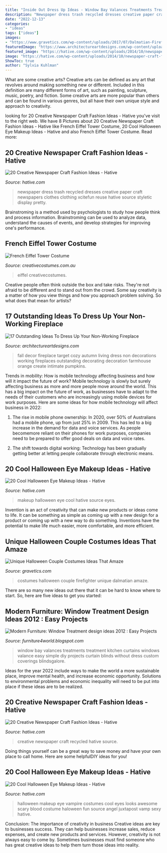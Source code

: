 ```yaml
---
title: "Inside Out Dress Up Ideas - Window Bay Valances Treatments Treatment Kitchen Curtains Windows Valance Easy Simple Diy Projects Curtain Blinds Without Dress Custom Coverings Blindsgalore"
description: "Newspaper dress trash recycled dresses creative paper craft newspapers clothes clothing xcitefun reuse hative source styletic display pretty"
date: "2022-12-13"
categories:
- "ideas"
tags: ["ideas"]
images:
- "https://www.gravetics.com/wp-content/uploads/2017/07/Dalmatian-Firefighter.jpg"
featuredImage: "https://www.architectureartdesigns.com/wp-content/uploads/2017/12/4-3-630x630.jpg"
featured_image: "https://hative.com/wp-content/uploads/2014/10/newspaper-craft-fashion-ideas/2-creative-newspaper-craft-fashion-ideas.jpg"
image: "https://hative.com/wp-content/uploads/2014/10/newspaper-craft-fashion-ideas/2-creative-newspaper-craft-fashion-ideas.jpg"
ShowToc: true
author: "Sylvia Kuhlman"
---
```



What are some creative arts?
Creative arts can be defined as any art that revolves around making something new or different. Included in this definition are many different forms of art, such as painting, sculpture, music, poetry, and fiction. Some creative arts are more popular than others and can be found in various genres, but all have their own unique style and approach to creativity.

	

		
looking for 20 Creative Newspaper Craft Fashion Ideas - Hative you've visit to the right web. We have 8 Pictures about 20 Creative Newspaper Craft Fashion Ideas - Hative like French Eiffel Tower Costume, 20 Cool Halloween Eye Makeup Ideas - Hative and also French Eiffel Tower Costume. Read more:
		
    
## 20 Creative Newspaper Craft Fashion Ideas - Hative

<img loading=lazy src="https://hative.com/wp-content/uploads/2014/10/newspaper-craft-fashion-ideas/15-creative-newspaper-craft-fashion-ideas.jpg" onerror="this.onerror=null;this.src='https://tse4.mm.bing.net/th?id=OIP.IejDamsUQNQSrqNCzMfXuQHaKo&amp;pid=15.1';" alt="20 Creative Newspaper Craft Fashion Ideas - Hative">

_Source: hative.com_

>newspaper dress trash recycled dresses creative paper craft newspapers clothes clothing xcitefun reuse hative source styletic display pretty. 

	

Brainstroming is a method used by psychologists to study how people think and process information. Brainstroming can be used to analyze data, understand the causes of events, and develop strategies for improving one's performance.

    
## French Eiffel Tower Costume

<img loading=lazy src="https://www.creativecostumes.com.au/wp-content/uploads/2017/03/eiffel-768x1024.jpg" onerror="this.onerror=null;this.src='https://tse1.mm.bing.net/th?id=OIP.TVo_hfCfrBta2g5_6y4e_QHaJ4&amp;pid=15.1';" alt="French Eiffel Tower Costume">

_Source: creativecostumes.com.au_

>eiffel creativecostumes. 

	

Creative people often think outside the box and take risks. They're not afraid to be different and to stand out from the crowd. Some say creativity is a matter of how you view things and how you approach problem solving. So what does that mean for artists?

    
## 17 Outstanding Ideas To Dress Up Your Non-Working Fireplace

<img loading=lazy src="https://www.architectureartdesigns.com/wp-content/uploads/2017/12/4-3-630x630.jpg" onerror="this.onerror=null;this.src='https://tse3.mm.bing.net/th?id=OIP.zJFnykG91L6MzZBqwjLq4gHaHa&amp;pid=15.1';" alt="17 Outstanding Ideas To Dress Up Your Non-Working Fireplace">

_Source: architectureartdesigns.com_

>fall decor fireplace target cozy autumn living dress non decorations working fireplaces outstanding decorating decoration farmhouse orange create intimate pumpkins. 

	

Trends in mobility: How is mobile technology affecting business and how will it impact the future of work?
Mobile technology is slowly but surely affecting business as more and more people move around the world. This has a big impact on the future of work, as businesses have to adapt to the needs of their customers who are increasingly using mobile devices for work purposes. Here are some ideas for how mobile technology will affect business in 2022:
1) The rise in mobile phone ownership: In 2020, over 50% of Australians had a mobile phone, up from just 25% in 2009. This has led to a big increase in the demand for data and voice services. As people becomemore reliant on their phones for work purposes, companies need to be prepared to offer good deals on data and voice rates.

2) The shift towards digital working: Technology has been gradually getting better at letting people collaborate through electronic means.

    
## 20 Cool Halloween Eye Makeup Ideas - Hative

<img loading=lazy src="https://hative.com/wp-content/uploads/2014/10/halloween-eye-makeup/18-halloween-eye-makeup-ideas.jpg" onerror="this.onerror=null;this.src='https://tse3.mm.bing.net/th?id=OIP.fsrKy_37C-OHAOTX7TQhqAHaKg&amp;pid=15.1';" alt="20 Cool Halloween Eye Makeup Ideas - Hative">

_Source: hative.com_

>makeup halloween eye cool hative source eyes. 

	

Invention is an act of creativity that can make new products or ideas come to life. It can be something as simple as coming up with a new design for a product or coming up with a new way to do something. Inventions have the potential to make life much easier, more comfortable, and more efficient.

    
## Unique Halloween Couple Costumes Ideas That Amaze

<img loading=lazy src="https://www.gravetics.com/wp-content/uploads/2017/07/Dalmatian-Firefighter.jpg" onerror="this.onerror=null;this.src='https://tse3.mm.bing.net/th?id=OIP.2GyKmF6GvnY-WS6n4MIymwHaJ4&amp;pid=15.1';" alt="Unique Halloween Couple Costumes Ideas That Amaze">

_Source: gravetics.com_

>costumes halloween couple firefighter unique dalmatian amaze. 

	

There are so many new ideas out there that it can be hard to know where to start. So, here are five ideas to get you started: 

    
## Modern Furniture: Window Treatment Design Ideas 2012 : Easy Projects

<img loading=lazy src="http://2.bp.blogspot.com/-E9ieHiPeCJg/Tmrga8vkEaI/AAAAAAAAG2o/k-QSLqTXkmo/s1600/Window-Treatment-Projects-2012-6.jpg" onerror="this.onerror=null;this.src='https://tse2.mm.bing.net/th?id=OIP.lJKbXr6VoTNk6E8x_Yg0TAHaJ3&amp;pid=15.1';" alt="Modern Furniture: Window Treatment design ideas 2012 : Easy Projects">

_Source: furniture4world.blogspot.com_

>window bay valances treatments treatment kitchen curtains windows valance easy simple diy projects curtain blinds without dress custom coverings blindsgalore. 

	

Ideas for the year 2022 include ways to make the world a more sustainable place, improve mental health, and increase economic opportunity. Solutions to environmental problems and economic inequality will need to be put into place if these ideas are to be realized.

    
## 20 Creative Newspaper Craft Fashion Ideas - Hative

<img loading=lazy src="https://hative.com/wp-content/uploads/2014/10/newspaper-craft-fashion-ideas/2-creative-newspaper-craft-fashion-ideas.jpg" onerror="this.onerror=null;this.src='https://tse2.mm.bing.net/th?id=OIP.YABbSnoEV65VXtfJJdaXAgHaKv&amp;pid=15.1';" alt="20 Creative Newspaper Craft Fashion Ideas - Hative">

_Source: hative.com_

>creative newspaper craft recycled hative source. 

	

Doing things yourself can be a great way to save money and have your own place to call home. Here are some helpfulDIY ideas for you!

    
## 20 Cool Halloween Eye Makeup Ideas - Hative

<img loading=lazy src="https://hative.com/wp-content/uploads/2014/10/halloween-eye-makeup/16-halloween-eye-makeup-ideas.jpg" onerror="this.onerror=null;this.src='https://tse3.mm.bing.net/th?id=OIP.SxFLSzpd_sHRPPWoGSAxJwHaNV&amp;pid=15.1';" alt="20 Cool Halloween Eye Makeup Ideas - Hative">

_Source: hative.com_

>halloween makeup eye vampire costumes cool eyes looks awesome scary blood costume haloween fun source angel juxtapost vamp sexy hative. 

	

Conclusion: The importance of creativity in business
Creative ideas are key to businesses success. They can help businesses increase sales, reduce expenses, and create new products and services. However, creativity is not always easy to come by. Sometimes businesses must find someone who has great creative ideas to help them turn those ideas into reality.

